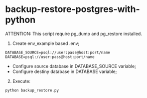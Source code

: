 # backup-restore-postgres-with-python

ATTENTION: This script require pg_dump and pg_restore installed.

1) Create env_example based .env;

```
DATABASE_SOURCE=psql://user:pass@host:port/name
DATABASE=psql://user:pass@host:port/name
```

* Configure source database in DATABASE_SOURCE variable;
* Configure destiny database in DATABASE variable;

2) Execute: 

```
python backup_restore.py
```
